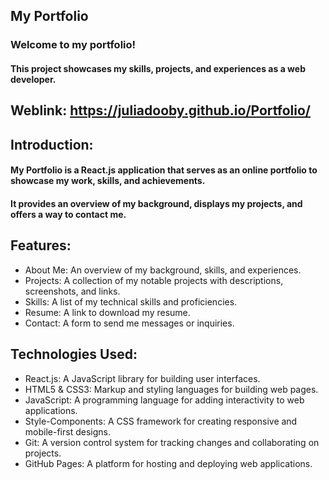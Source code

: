 
## My Portfolio

### Welcome to my portfolio! 
#### This project showcases my skills, projects, and experiences as a web developer.

## Weblink: https://juliadooby.github.io/Portfolio/

## Introduction:

#### My Portfolio is a React.js application that serves as an online portfolio to showcase my work, skills, and achievements. 
#### It provides an overview of my background, displays my projects, and offers a way to contact me.

## Features:

* About Me: An overview of my background, skills, and experiences.
* Projects: A collection of my notable projects with descriptions, screenshots, and links.
* Skills: A list of my technical skills and proficiencies.
* Resume: A link to download my resume.
* Contact: A form to send me messages or inquiries.

## Technologies Used:

* React.js: A JavaScript library for building user interfaces.
* HTML5 & CSS3: Markup and styling languages for building web pages.
* JavaScript: A programming language for adding interactivity to web applications.
* Style-Components: A CSS framework for creating responsive and mobile-first designs.
* Git: A version control system for tracking changes and collaborating on projects.
* GitHub Pages: A platform for hosting and deploying web applications.

  
